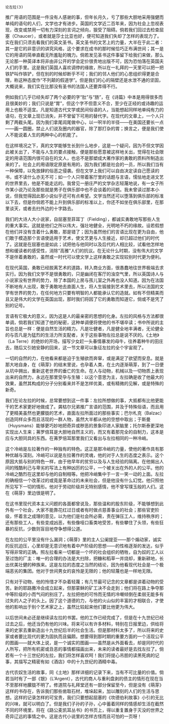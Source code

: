     论左拉(3) 

   推广用语的范围是一件没有人感谢的事，但年长月久，亏了那些大胆地采用强健而单纯的语句的人们，文学也才有进步。英国的文学近二百年来，因为社会上忽视表现，改变或禁用一切有力深刻的言词之倾向，狠受了阻碍。倘若我们回过去检查屈塞（Chaucer），或者就是莎士比亚也好，便可知道我们失却了怎样的表现力了。实在我们只须去看我们的英文圣书。英文圣书的文艺上的力量，大半在于此二者：其一是它的非意识的讲究风格，这个要求在成书的那时候恰巧正布满世间；其一是它的用语的简单直截无所羞耻的魄力。倘若发见圣书这件事留下给我们来做，那么无论那一种英译本将非由非公开的学会定价很贵地出版不可，因为恐怕落在英国夫人们的手里。这是我们英国人喜欢调停的缘故，所以在一礼拜的一天里可以把一把铁铲叫作铁铲，但在别的时候却断乎不可；我们的邻人他们的心思组织得更是合理，称这种态度作“不列颠的假道学”。但是我们的心的隔壁还是水泄不通的坚固，大概说来，我们实在比那没有圣书的法国人还要弄得不行。

   例如我们几乎已经失却了两个必要的字“肚”与“肠”，在《诗篇》中本是用得很多而且很美妙的；我们只说是“胃”，但这个字不但意义不合，至少在正经的或诗趣的运用上也极不适宜。凡是知道古代文学或民间俗语的人，当能想起同样地单纯有力的语句，在文章上现已消失，并不曾留下可用的替代字。在现代的文章上，一个人只剩了两截头尾。因为我们拿尾闾尾做中心，以一呎半的半径——在美国还要长一点——画一圆圈，禁止人们说及圈内的器官，除了那打杂的胃；换言之，便是我们使人不能说着人生的两种中心的机能了。

   在这样境况之下，真的文学能够生长到什么地步，这是一个疑问，因为不但文学因此被关出了，不能与人生的要点接触，便是那些愿意被这样地关出，觉得在社会限定的用语范围内很可自在的文人，也总不是那塑成大著作家的勇敢的质料所制造出来的了。社会上的用语限定原是有用的，因为我们都是社会的一员，所以我们当有一种保障，以免放肆的俗恶之侵袭。但在文学上我们可以自由决定读自己愿读的书，或不读什么亦无不可；如一个人只带着客厅里的话题与言语，懦怯地走进文艺的世界里去，他是不能走远的。我曾见一册庄严的文学杂志轻蔑地说，有一女子所作某小说乃论及那些就是男子在俱乐部中也不会谈着的问题。我未曾读过那本小说，但我觉得因此那小说似乎还可有点希望。文学当然还可以堕落到俱乐部的标准以下去，但是你倘若不能上升到俱乐部的标准以上，你还不如坐在俱乐部里，在那里谈天，或者去扫外边的十字路去。

   我们的大诗人大小说家，自屈塞至菲耳丁（Fielding），都诚实勇敢地写那些人生的重大事实。这就是他们之所以伟大，强壮地健全，光明地不朽的缘故。设若假想在他们并没有含着什么勇敢，那是错了；因为虽然他们的言语比现在更为自由，他们敢于模造那个言语使适用于艺术，使文艺更与人生接近，却已超过他们的时代了。这就是在屈塞也是如此；试把他与他同时以及后代的人相比较，试看他怎样地想和缓读者的感受性，消除“高雅”人们的抗议。在无论什么时期，没有伟大的文学不是伴着勇敢的，虽然或一时代可以使文学上这样勇敢之实现较别时代更为便利。

   在现代英国，勇敢已经脱离艺术的道路，转入商业方面，很愚蠢地往世界极端去求实行。因为我们文学不是很勇敢的，只是幽闭在客厅的浊空气里，所以英国诗人与小说家没有世界的势力，除了本国的上房与孩儿室之外再也没人知道。因为在法国不断地有人出现，敢于勇敢地去直面人生，将人生锻接到艺术里去，所以法国的文学有世界的势力，在任何地方只要有明智的人都能承认它的造就。如有不但精美而且又是伟大的文学在英国出现，那时我们将因了它的勇敢而知道它，倘或不是凭了别的记号。

   言语有它极大的意义，因为这是人的最亲密的思想的化身。左拉的风格与方法都很单调，倘若我们知道了他的秘密，这种单调便将使他的书不堪卒读；书中所说的主旨也总是一样：便是自然生活的精力。凡是壮健者，凡是健全地丰满者，无论健全的与否凡是为猛烈的生活力所支配者，关于这些事物左拉总是说不厌的。《土地》（La Terre）的绝妙的开场，描写少女赶一头春情暴发的母牛，往养着种牛的田庄去，随后又引她安静的回来，这一节文章可以象征左拉的全个宇宙观了。

   一切的自然的力，在他看来都是迫于生殖欲而奔窜，或是满足了欲望而安息。就是那大地自身，在《萌芽》的结末里说，也孕着人类，在土内逐渐萌芽，到了一日便从坑中拥出，重新这老世界的垂亡的生命。在人与动物，机械以及一切物质上表现出来的自然力，永远在那里受孕与生殖：以这个意思为主，左拉确是收了他最大的效果，虽然其构成的分子分别看来并不是怎样优美，或有精微的见解，或是特殊的新奇。

   我们在论左拉的时候，总常要想到这一件事：左拉所想做的事，大抵都有比他更能干的艺术家更好地做成了。龚枯尔兄弟推广言语的范围，并及于特殊俗语，而且用了更精美虽然也更朦胧的艺术，直面左拉所面过的那些事实；巴尔札克（Balzac）创造同样众多而且活现的一群人物，虽然大半都从他的空想中取出；于斯曼（Huysmans）能够更巧妙地把奇异或秽恶的景象印进人家脑里；托尔斯泰更深地实现出人生来；茀罗倍耳是大胆地自然主义的，而又有着那完全的自制力，这本是应与大胆同具的东西。在茀罗倍耳那里我们又看出与左拉相同的一种冷峭。

   这个冷峭是左拉著作的一种独有的特色。这正是那冷峭的力量，使他的著作具有那种优越与深刻。冷峭可以说是左拉著作的灵魂，他的对于人生的态度之表示。这个原因大抵与别的特色一样，由于他早年的贫穷以及与人生经验的隔离。在他揭出人间的残酷利己与卑劣的写法上有种凶厉的公平，一个被关出在外的人的公平。他的冷峭之酷烈在这里却与他的自制相等。他把冷峭集中于一言一笑一动的上面。左拉的确相信一个改革过的或竟是革命过的未来社会，但是他没有什么幻觉。他只照他所见写下一切的情形。他对于劳动阶级并无特别感情，他不曾写璞玉般的人们。这在《萌芽》里边很是明了。

   在这书里现代资本主义问题的各面都曾说及，那些温和的股东阶级，不能够想到此外有一个社会，大家不能靠花红过日或者有时做点慈善事业的社会；那些官吏阶级，怀着言之成理的意见，以为他们是社会所必需，责在弹压工人，维持秩序的；还有那些工人，有些变成凶恶，有些像哑口畜类地受苦，有些攀住了头领，有些狂暴的反抗，少数则盲目地夺争想得公道。

   在左拉的公平里没有什么漏洞；《萌芽》里的主人公阑提亚——那个煽动家，诚实的反抗迫压，心里却是无意识地有着中产阶级的思想——的性格逐渐的发达，似乎写得非常的正确。照左拉看来一切都是一个坏的社会组织的牺牲，自为奴的工人以至过饱的厂主：唯一的合理的办法是大扫除，把糠和稻草一并烧却，重新耕地，长出优美壮健的种族来。这是左拉的态度之当然的结论，因为他看现代社会是一个极端恶劣的集团。他对于世间男女的哀怜是无限的；他的轻蔑也是一样地无限。

   只有对于动物，他的怜惜才不杂着轻蔑；有几节最可记念的文章都是讲着动物的受苦。新的耶路撒冷会成立起来，但那蒙稣的矿工决不会走到；他们将在路上争夺那中等阶级的小而气闷的别庄了。左拉把他的可怜而无情的冷嘲倾倒在柔弱无能多有过失的人之子的头上。因了这个道德的力，与他的火山似的丰富的才相联合，才使他的影响出于别个艺术家之上，虽然比较起来他们要比他更为伟大。

   以后世间未必还是继续读左拉的书罢。他的工作已经完成了，但是在十九世纪已经过去之后，他还当仍有他的兴味。将来可以有许多材料，特别在日报里边，供给将来的史家去重新造出十九世纪后半的社会生活。但是那材料太多了，所以将来的史家或者要比现代的更为固执而且偏颇。想要得到那时期的重要方面的一个活现公平的图画——就大体上说，是一个诚实的图画——虽然是从外面看去，却是同时代的人所写，把所有机密或丑恶的事情都描画出来，未来的读者最好是去找左拉了。倘若有一个十三世纪的左拉，我们将怎样喜欢呵！我们将提心吊胆的读黑死病的记事，其描写之精密有如《酒店》中的十九世纪的酒精中毒。

   古代农奴生活的故事，同《土地》那样详细的记录下来，当有不可比量的价值。倘若当时有了一部《银》（L'Argent），古代的商人与重利盘剥的债主的情形在现在当不至那样地朦胧不明了。修道院与礼拜堂还有一部分保留至今，但是没有《萌芽》这样的书存在，告诉我们那些凿取石材，堆垛起来，加以雕刻的人们的生活与思想。这样的记录怎样的可宝贵，我们只要想起屈塞的《坎德伯利故事》小引的无比的兴味，就可以明白了。但是我们子孙的子孙，心中蓄着同样的情感却生活在截然不同的环境里，将在《路公麦凯耳丛书》的书页上，得以重复置身于灭没的世界之奇异辽远的事情之中。这是古代小说里的怎样古怪而且可怕的一页呀！


